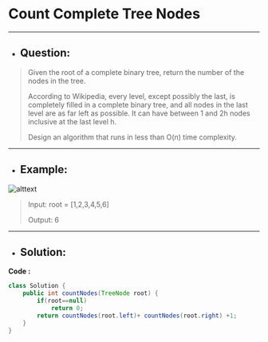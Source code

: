 # Count Complete Tree Nodes
---
- ## Question:
>Given the root of a complete binary tree, return the number of the nodes in the tree.
>
>According to Wikipedia, every level, except possibly the last, is completely filled in a complete binary tree, and all nodes in the last level are as far left as possible. It can have between 1 and 2h nodes inclusive at the last level h.
>
>Design an algorithm that runs in less than O(n) time complexity.
---
- ## Example:
![alttext](https://assets.leetcode.com/uploads/2021/01/14/complete.jpg)
>Input: root = [1,2,3,4,5,6]
>
>Output: 6
---
- ## Solution:
**Code :**
```java
class Solution {
    public int countNodes(TreeNode root) {
        if(root==null)
            return 0;
        return countNodes(root.left)+ countNodes(root.right) +1;
    }
}
